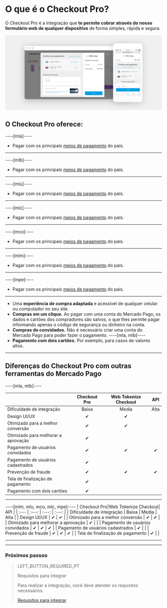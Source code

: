 # O que é o Checkout Pro?

O Checkout Pro é a integração que **te permite cobrar através do nosso formulário web de qualquer dispositivo** de forma simples, rápida e segura.

![Basic-Checkout](/images/web-payment-checkout/cho-introduction-br.png)


## O Checkout Pro oferece:

----[mla]----
* Pagar com os principais  <a href="https://www.mercadopago.com.ar/ayuda/medios-de-pago-cuotas-promociones_264" target="_blank"> meios de pagamento</a> do país.
------------
----[mlb]----
* Pagar com os principais  <a href="https://www.mercadopago.com.br/ajuda/meios-de-pagamento-parcelamento_265" target="_blank"> meios de pagamento</a> do país.
------------
----[mlu]----
* Pagar com os principais  <a href="https://www.mercadopago.com.uy/ayuda/medios-de-pago-cuotas-promociones_264" target="_blank"> meios de pagamento</a> do país.
------------
----[mlc]----
* Pagar com os principais  <a href="https://www.mercadopago.cl/ayuda/medios-de-pago-cuotas-promociones_264" target="_blank"> meios de pagamento</a> do país.
------------
----[mco]----
* Pagar com os principais  <a href="https://www.mercadopago.com.co/ayuda/medios-de-pago-cuotas-promociones_264" target="_blank"> meios de pagamento</a> do país.
------------
----[mlm]----
* Pagar com os principais  <a href="https://www.mercadopago.com.mx/ayuda/medios-de-pago-cuotas-promociones_264" target="_blank"> meios de pagamento</a> do país.
------------
----[mpe]----
* Pagar com os principais  <a href="https://www.mercadopago.com.pe/ayuda/medios-de-pago-cuotas-promociones_264" target="_blank"> meios de pagamento</a> do país.
------------
* Uma **experiência de compra adaptada** e acessível de qualquer celular ou computador no seu site.
* **Compras em um clique.** Ao pagar com uma conta do Mercado Pago, os dados e cartões dos compradores são salvos, o que lhes permite pagar informando apenas o código de segurança ou dinheiro na conta.
* **Compras de convidados.** Não é necessário criar uma conta do Mercado Pago para poder fazer o pagamento.
----[mla, mlb]----
* **Pagamento com dois cartões.** Por exemplo, para casos de valores altos.	 
------------

## Diferenças do Checkout Pro com outras ferramentas do Mercado Pago

----[mla, mlb]----

| | Checkout Pro|Web Tokenize Checkout|      API |
| :---  | :---: | :---: | :---: |
| Dificuldade de integração 			  	     |    Baixa    |       Media         |     Alta |
| Design UI/UX 							  	           |      ✔      |         ✔           |
| Otimizado para a melhor conversão	     |      ✔      |         ✔           |
| Otimizado para melhorar a aprovação     |      ✔      |                     | |
| Pagamento de usuários convidados    	   |      ✔      |         ✔           |      ✔ |
| Pagamento de usuários cadastrados        |      ✔      |                     |
| Prevenção de fraude               	     |      ✔      |         ✔           |      ✔ |
| Tela de finalização de pagamento 		     |      ✔      |                     |
| Pagamento com dois cartões		           |      ✔      |                     |

------------

----[mlm, mlu, mco, mlc, mpe]----
                                   | Checkout Pro|Web Tokenize Checkout|      API |
| :---  | :---: | :---: | :---: |
| Dificuldade de integração 			  	     |    Baixa    |       Media         |     Alta |
| Design UI/UX 							  	           |      ✔      |         ✔           |
| Otimizado para a melhor conversão	     |      ✔      |         ✔           |
| Otimizado para melhorar a aprovação     |      ✔      |                     |
| Pagamento de usuários convidados    	   |      ✔      |         ✔           |      ✔ |
| Pagamento de usuários cadastrados        |      ✔      |                     |
| Prevenção de fraude               	     |      ✔      |         ✔           |      ✔ |
| Tela de finalização de pagamento 		     |      ✔      |                     |

------------

---

### Próximos passos

> LEFT_BUTTON_REQUIRED_PT
>
> Requisitos para integrar
>
> Para realizar a integração, você deve atender os requisitos necessários.
>
> [Requisitos para integrar](https://www.mercadopago[FAKER][URL][DOMAIN]/developers/pt/guides/online-payments/checkout-pro/previous-requirements/)
>
